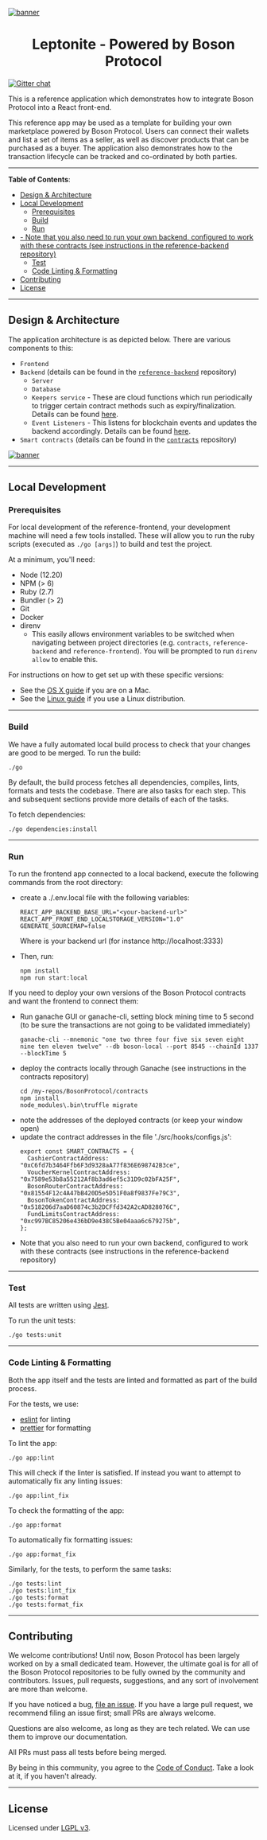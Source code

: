 [![banner](docs/assets/banner.png)](https://leptonite.io)

<h1 align="center">Leptonite - Powered by Boson Protocol</h1>

[![Gitter chat](https://badges.gitter.im/bosonprotocol.png)](https://gitter.im/bosonprotocol/community)

This is a reference application which demonstrates how to integrate Boson Protocol into a React front-end.

This reference app may be used as a template for building your own marketplace powered by Boson Protocol. Users can connect their wallets and list a set of items as a seller, as well as discover products that can be purchased as a buyer. The application also demonstrates how to the transaction lifecycle can be tracked and co-ordinated by both parties.

---
**Table of Contents**:

- [Design & Architecture](#design--architecture)
- [Local Development](#local-development)
  - [Prerequisites](#prerequisites)
  - [Build](#build)
  - [Run](#run)
- [- Note that you also need to run your own backend, configured to work with these contracts (see instructions in the reference-backend repository)](#--note-that-you-also-need-to-run-your-own-backend-configured-to-work-with-these-contracts-see-instructions-in-the-reference-backend-repository)
  - [Test](#test)
  - [Code Linting & Formatting](#code-linting--formatting)
- [Contributing](#contributing)
- [License](#license)

---
## Design & Architecture

The application architecture is as depicted below. There are various components to this:
- `Frontend`
- `Backend` (details can be found in the [`reference-backend`](https://github.com/bosonprotocol/reference-backend) repository)
    - `Server`
    - `Database`
    - `Keepers service` - These are cloud functions which run periodically to trigger certain contract methods such as expiry/finalization. Details can be found [here](https://github.com/bosonprotocol/reference-backend/tree/develop/external/keepers).
    - `Event Listeners` - This listens for blockchain events and updates the backend accordingly. Details can be found [here](https://github.com/bosonprotocol/reference-backend/tree/develop/external/lambdas).
- `Smart contracts` (details can be found in the [`contracts`](https://github.com/bosonprotocol/contracts) repository)

[![banner](docs/assets/architecture-diagram.png)](#design-&-architecture)

---
## Local Development

### Prerequisites

For local development of the reference-frontend, your development machine will need a few
tools installed. These will allow you to run the ruby scripts (executed as `./go [args]`) to build and test the project.

At a minimum, you'll need:
* Node (12.20)
* NPM (> 6)
* Ruby (2.7)
* Bundler (> 2)
* Git
* Docker
* direnv
   * This easily allows environment variables to be switched when navigating between project directories (e.g. `contracts`, `reference-backend` and `reference-frontend`). You will be prompted to run `direnv allow` to enable this.

For instructions on how to get set up with these specific versions:
* See the [OS X guide](docs/setup/osx.md) if you are on a Mac.
* See the [Linux guide](docs/setup/linux.md) if you use a Linux distribution.

---
### Build

We have a fully automated local build process to check that your changes are
good to be merged. To run the build:

```shell script
./go
````

By default, the build process fetches all dependencies, compiles, lints,
formats and tests the codebase. There are also tasks for each step. This and
subsequent sections provide more details of each of the tasks.

To fetch dependencies:

```shell script
./go dependencies:install
```

---
### Run
To run the frontend app connected to a local backend, execute the following commands from the root directory:
- create a ./.env.local file with the following variables:
  ```
  REACT_APP_BACKEND_BASE_URL="<your-backend-url>"
  REACT_APP_FRONT_END_LOCALSTORAGE_VERSION="1.0"
  GENERATE_SOURCEMAP=false
  ```
  Where <your-backend-url> is your backend url (for instance http://localhost:3333)

- Then, run:

  ```shell script
  npm install
  npm run start:local
  ```

If you need to deploy your own versions of the Boson Protocol contracts and want the frontend to connect them:
- Run ganache GUI or ganache-cli, setting block mining time to 5 second (to be sure the transactions are not going to be validated immediately)
    ```
    ganache-cli --mnemonic "one two three four five six seven eight nine ten eleven twelve" --db boson-local --port 8545 --chainId 1337 --blockTime 5
    ```
- deploy the contracts locally through Ganache (see instructions in the contracts repository)
    ```
    cd /my-repos/BosonProtocol/contracts
    npm install
    node_modules\.bin\truffle migrate
    ```
- note the addresses of the deployed contracts (or keep your window open)
- update the contract addresses in the file './src/hooks/configs.js':
  ```
  export const SMART_CONTRACTS = {
    CashierContractAddress: "0xC6fd7b3464Ffb6F3d9328aA77f836E698742B3ce",
    VoucherKernelContractAddress: "0x7589e53b8a55212Af8b3ad6ef5c31D9c02bFA25F",
    BosonRouterContractAddress: "0x81554F12c4A47bB420D5e5D51F0a8f9837Fe79C3",
    BosonTokenContractAddress: "0x518206d7aaD60874c3b2DCFfd342A2cAD828076C",
    FundLimitsContractAddress: "0xc997BC85206e436bD9e438C5Be04aaa6c679275b",
  };
  ```
- Note that you also need to run your own backend, configured to work with these contracts (see instructions in the reference-backend repository)
---
### Test

All tests are written using [Jest](https://jestjs.io/).

To run the unit tests:

```shell script
./go tests:unit
```

---
### Code Linting & Formatting

Both the app itself and the tests are linted and formatted as part of
the build process.

For the tests, we use:
* [eslint](https://eslint.org/) for linting
* [prettier](https://prettier.io/) for formatting

To lint the app:

```shell script
./go app:lint
```

This will check if the linter is satisfied. If instead you want to attempt to
automatically fix any linting issues:

```shell script
./go app:lint_fix
```

To check the formatting of the app:

```shell script
./go app:format
```

To automatically fix formatting issues:

```shell script
./go app:format_fix
```

Similarly, for the tests, to perform the same tasks:

```shell script
./go tests:lint
./go tests:lint_fix
./go tests:format
./go tests:format_fix
```

---
## Contributing

We welcome contributions! Until now, Boson Protocol has been largely worked on by a small dedicated team. However, the ultimate goal is for all of the Boson Protocol repositories to be fully owned by the community and contributors. Issues, pull requests, suggestions, and any sort of involvement are more than welcome.

If you have noticed a bug, [file an issue](/issues). If you have a large pull request, we recommend filing an issue first; small PRs are always welcome.

Questions are also welcome, as long as they are tech related. We can use them to improve our documentation.

All PRs must pass all tests before being merged.

By being in this community, you agree to the [Code of Conduct](CODE_OF_CONDUCT.md). Take a look at it, if you haven't already.

---
## License

Licensed under [LGPL v3](LICENSE).
